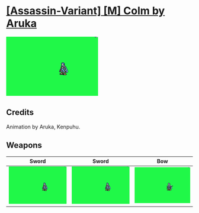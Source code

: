 # [\[Assassin-Variant\] \[M\] Colm by Aruka](./)
 

<img src="./1.%20Sword/Sword_000.png" alt="[Assassin-Variant] [M] Colm by Aruka standing" />

## Credits

Animation by Aruka, Kenpuhu.


## Weapons
 

|Sword |Sword |Bow |
|  :---: | :---: | :---: |
| <img alt="Sword animation" src="./1.%20Sword/Sword.gif" /> | <img alt="Sword animation" src="./1.%20Sword%20(Fixed)/Sword.gif" /> | <img alt="Bow animation" src="./5.%20Bow/Bow.gif" /> |
